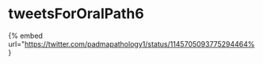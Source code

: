 # tweetsForOralPath6

{% embed url="https://twitter.com/padmapathology1/status/1145705093775294464% }

